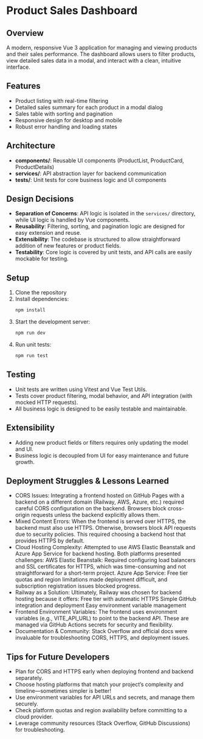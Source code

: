 # Product Sales Dashboard

## Overview

A modern, responsive Vue 3 application for managing and viewing products and their sales performance. The dashboard allows users to filter products, view detailed sales data in a modal, and interact with a clean, intuitive interface.

## Features

- Product listing with real-time filtering
- Detailed sales summary for each product in a modal dialog
- Sales table with sorting and pagination
- Responsive design for desktop and mobile
- Robust error handling and loading states

## Architecture

- **components/**: Reusable UI components (ProductList, ProductCard, ProductDetails)
- **services/**: API abstraction layer for backend communication
- **tests/**: Unit tests for core business logic and UI components

## Design Decisions

- **Separation of Concerns**: API logic is isolated in the `services/` directory, while UI logic is handled by Vue components.
- **Reusability**: Filtering, sorting, and pagination logic are designed for easy extension and reuse.
- **Extensibility**: The codebase is structured to allow straightforward addition of new features or product fields.
- **Testability**: Core logic is covered by unit tests, and API calls are easily mockable for testing.

## Setup

1. Clone the repository
2. Install dependencies:
   ```bash
   npm install
3. Start the development server:
   ```bash
   npm run dev
4. Run unit tests:
   ```bash
   npm run test

## Testing
- Unit tests are written using Vitest and Vue Test Utils.
- Tests cover product filtering, modal behavior, and API integration (with mocked HTTP requests).
- All business logic is designed to be easily testable and maintainable.
## Extensibility
- Adding new product fields or filters requires only updating the model and UI.
- Business logic is decoupled from UI for easy maintenance and future growth.

## Deployment Struggles & Lessons Learned
- CORS Issues:
Integrating a frontend hosted on GitHub Pages with a backend on a different domain (Railway, AWS, Azure, etc.) required careful CORS configuration on the backend. Browsers block cross-origin requests unless the backend explicitly allows them.
- Mixed Content Errors:
When the frontend is served over HTTPS, the backend must also use HTTPS. Otherwise, browsers block API requests due to security policies. This required choosing a backend host that provides HTTPS by default.
- Cloud Hosting Complexity:
Attempted to use AWS Elastic Beanstalk and Azure App Service for backend hosting. Both platforms presented challenges:
AWS Elastic Beanstalk: Required configuring load balancers and SSL certificates for HTTPS, which was time-consuming and not straightforward for a short-term project.
Azure App Service: Free tier quotas and region limitations made deployment difficult, and subscription registration issues blocked progress.
- Railway as a Solution:
Ultimately, Railway was chosen for backend hosting because it offers:
Free tier with automatic HTTPS
Simple GitHub integration and deployment
Easy environment variable management
- Frontend Environment Variables:
The frontend uses environment variables (e.g., VITE_API_URL) to point to the backend API. These are managed via GitHub Actions secrets for security and flexibility.
- Documentation & Community:
Stack Overflow and official docs were invaluable for troubleshooting CORS, HTTPS, and deployment issues.
## Tips for Future Developers
- Plan for CORS and HTTPS early when deploying frontend and backend separately.
- Choose hosting platforms that match your project’s complexity and timeline—sometimes simpler is better!
- Use environment variables for API URLs and secrets, and manage them securely.
- Check platform quotas and region availability before committing to a cloud provider.
- Leverage community resources (Stack Overflow, GitHub Discussions) for troubleshooting.